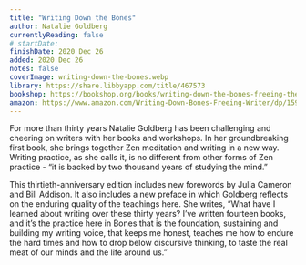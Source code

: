 ```yaml
---
title: "Writing Down the Bones"
author: Natalie Goldberg
currentlyReading: false
# startDate:
finishDate: 2020 Dec 26
added: 2020 Dec 26
notes: false
coverImage: writing-down-the-bones.webp
library: https://share.libbyapp.com/title/467573
bookshop: https://bookshop.org/books/writing-down-the-bones-freeing-the-writer-within/9781611803082
amazon: https://www.amazon.com/Writing-Down-Bones-Freeing-Writer/dp/1590302613
---
```


For more than thirty years Natalie Goldberg has been challenging and cheering on writers with her books and workshops. In her groundbreaking first book, she brings together Zen meditation and writing in a new way. Writing practice, as she calls it, is no different from other forms of Zen practice - “it is backed by two thousand years of studying the mind.”

This thirtieth-anniversary edition includes new forewords by Julia Cameron and Bill Addison. It also includes a new preface in which Goldberg reflects on the enduring quality of the teachings here. She writes, “What have I learned about writing over these thirty years? I’ve written fourteen books, and it’s the practice here in Bones that is the foundation, sustaining and building my writing voice, that keeps me honest, teaches me how to endure the hard times and how to drop below discursive thinking, to taste the real meat of our minds and the life around us.”  
